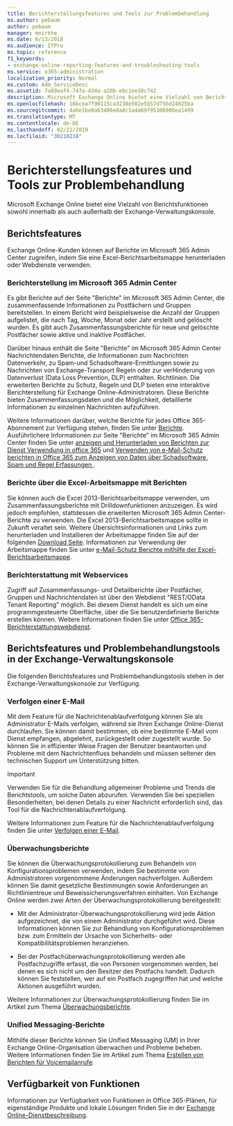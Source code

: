 ```yaml
---
title: Berichterstellungsfeatures und Tools zur Problembehandlung
ms.author: pebaum
author: pebaum
manager: mnirkhe
ms.date: 6/13/2018
ms.audience: ITPro
ms.topic: reference
f1_keywords:
- exchange-online-reporting-features-and-troubleshooting-tools
ms.service: o365-administration
localization_priority: Normal
ms.custom: Adm_ServiceDesc
ms.assetid: 7a89aaf4-747a-434a-a20b-ebc1ee10c742
description: Microsoft Exchange Online bietet eine Vielzahl von Berichtsfunktionen sowohl innerhalb als auch außerhalb der Exchange-Verwaltungskonsole.
ms.openlocfilehash: 16bcea7f90115ca3238e502e5b57d756d24025ba
ms.sourcegitcommit: 4abe1be8a63406e8a8c1a4a69f95386906ea1499
ms.translationtype: MT
ms.contentlocale: de-DE
ms.lasthandoff: 02/22/2019
ms.locfileid: "30210218"
---
```

# <a name="reporting-features-and-troubleshooting-tools"></a>Berichterstellungsfeatures und Tools zur Problembehandlung

Microsoft Exchange Online bietet eine Vielzahl von Berichtsfunktionen sowohl innerhalb als auch außerhalb der Exchange-Verwaltungskonsole.
  
## <a name="reporting-features"></a>Berichtsfeatures

Exchange Online-Kunden können auf Berichte im Microsoft 365 Admin Center zugreifen, indem Sie eine Excel-Berichtsarbeitsmappe herunterladen oder Webdienste verwenden.
  
### <a name="reporting-in-the-microsoft-365-admin-center"></a>Berichterstellung im Microsoft 365 Admin Center

Es gibt Berichte auf der Seite "Berichte" im Microsoft 365 Admin Center, die zusammenfassende Informationen zu Postfächern und Gruppen bereitstellen. In einem Bericht wird beispielsweise die Anzahl der Gruppen aufgelistet, die nach Tag, Woche, Monat oder Jahr erstellt und gelöscht wurden. Es gibt auch Zusammenfassungsberichte für neue und gelöschte Postfächer sowie aktive und inaktive Postfächer. 
  
Darüber hinaus enthält die Seite "Berichte" im Microsoft 365 Admin Center Nachrichtendaten Berichte, die Informationen zum Nachrichten Datenverkehr, zu Spam-und Schadsoftware-Ermittlungen sowie zu Nachrichten von Exchange-Transport Regeln oder zur verHinderung von Datenverlust (Data Loss Prevention, DLP) enthalten. Richtlinien. Die erweiterten Berichte zu Schutz, Regeln und DLP bieten eine interaktive Berichterstellung für Exchange Online-Administratoren. Diese Berichte bieten Zusammenfassungsdaten und die Möglichkeit, detaillierte Informationen zu einzelnen Nachrichten aufzuführen.
  
Weitere Informationen darüber, welche Berichte für jedes Office 365-Abonnement zur Verfügung stehen, finden Sie unter [Berichte](../office-365-platform-service-description/reports.md). Ausführlichere Informationen zur Seite "Berichte" im Microsoft 365 Admin Center finden Sie unter [anzeigen und Herunterladen von Berichten zur Dienst Verwendung in office 365](https://go.microsoft.com/fwlink/p/?LinkId=401187) und [Verwenden von e-Mail-Schutz berichten in Office 365 zum Anzeigen von Daten über Schadsoftware, Spam und Regel Erfassungen ](https://go.microsoft.com/fwlink/p/?LinkID=401102).
  
### <a name="reporting-using-the-excel-reporting-workbook"></a>Berichte über die Excel-Arbeitsmappe mit Berichten

Sie können auch die Excel 2013-Berichtsarbeitsmappe verwenden, um Zusammenfassungsberichte mit Drilldownfunktionen anzuzeigen. Es wird jedoch empfohlen, stattdessen die erweiterten Microsoft 365 Admin Center-Berichte zu verwenden. Die Excel 2013-Berichtsarbeitsmappe sollte in Zukunft veraltet sein. Weitere Übersichtsinformationen und Links zum herunterladen und Installieren der Arbeitsmappe finden Sie auf der folgenden [Download Seite](https://go.microsoft.com/fwlink/p/?LinkId=271776). Informationen zur Verwendung der Arbeitsmappe finden Sie unter [e-Mail-Schutz Berichte mithilfe der Excel-Berichtsarbeitsmappe](https://go.microsoft.com/fwlink/p/?LinkId=285211). 
  
### <a name="reporting-using-web-services"></a>Berichterstattung mit Webservices

Zugriff auf Zusammenfassungs- und Detailberichte über Postfächer, Gruppen und Nachrichtendaten ist über den Webdienst "REST/OData Tenant Reporting" möglich. Bei diesem Dienst handelt es sich um eine programmgesteuerte Oberfläche, über die Sie benutzerdefinierte Berichte erstellen können. Weitere Informationen finden Sie unter [Office 365-Berichterstattungswebdienst](https://go.microsoft.com/fwlink/p/?LinkId=287041).
  
## <a name="reporting-features-and-troubleshooting-tools-in-the-eac"></a>Berichtsfeatures und Problembehandlungstools in der Exchange-Verwaltungskonsole

Die folgenden Berichtsfeatures und Problembehandlungstools stehen in der Exchange-Verwaltungskonsole zur Verfügung.
  
### <a name="trace-an-email-message"></a>Verfolgen einer E-Mail

Mit dem Feature für die Nachrichtenablaufverfolgung können Sie als Administrator E-Mails verfolgen, während sie Ihren Exchange Online-Dienst durchlaufen. Sie können damit bestimmen, ob eine bestimmte E-Mail vom Dienst empfangen, abgelehnt, zurückgestellt oder zugestellt wurde. So können Sie in effizienter Weise Fragen der Benutzer beantworten und Probleme mit dem Nachrichtenfluss behandeln und müssen seltener den technischen Support um Unterstützung bitten.
  
> [!IMPORTANT]
> Verwenden Sie für die Behandlung allgemeiner Probleme und Trends die Berichtstools, um solche Daten abzurufen. Verwenden Sie bei speziellen Besonderheiten, bei denen Details zu einer Nachricht erforderlich sind, das Tool für die Nachrichtenablaufverfolgung. 
  
Weitere Informationen zum Feature für die Nachrichtenablaufverfolgung finden Sie unter [Verfolgen einer E-Mail](https://go.microsoft.com/fwlink/p/?LinkId=271777).
  
### <a name="auditing-reports"></a>Überwachungsberichte

Sie können die Überwachungsprotokollierung zum Behandeln von Konfigurationsproblemen verwenden, indem Sie bestimmte von Administratoren vorgenommene Änderungen nachverfolgen. Außerdem können Sie damit gesetzliche Bestimmungen sowie Anforderungen an Richtlinientreue und Beweissicherungsverfahren einhalten. Von Exchange Online werden zwei Arten der Überwachungsprotokollierung bereitgestellt:
  
- Mit der Administrator-Überwachungsprotokollierung wird jede Aktion aufgezeichnet, die von einem Administrator durchgeführt wird. Diese Informationen können Sie zur Behandlung von Konfigurationsproblemen bzw. zum Ermitteln der Ursache von Sicherheits- oder Kompatibilitätsproblemen heranziehen. 
    
- Bei der Postfachüberwachungsprotokollierung werden alle Postfachzugriffe erfasst, die von Personen vorgenommen werden, bei denen es sich nicht um den Besitzer des Postfachs handelt. Dadurch können Sie feststellen, wer auf ein Postfach zugegriffen hat und welche Aktionen ausgeführt wurden. 
    
Weitere Informationen zur Überwachungsprotokollierung finden Sie im Artikel zum Thema [Überwachungsberichte](https://go.microsoft.com/fwlink/p/?LinkId=271779).
  
### <a name="unified-messaging-reports"></a>Unified Messaging-Berichte

Mithilfe dieser Berichte können Sie Unified Messaging (UM) in Ihrer Exchange Online-Organisation überwachen und Probleme beheben. Weitere Informationen finden Sie im Artikel zum Thema [Erstellen von Berichten für Voicemailanrufe](https://go.microsoft.com/fwlink/p/?LinkId=287042).
  
## <a name="feature-availability"></a>Verfügbarkeit von Funktionen

Informationen zur Verfügbarkeit von Funktionen in Office 365-Plänen, für eigenständige Produkte und lokale Lösungen finden Sie in der [Exchange Online-Dienstbeschreibung](exchange-online-service-description.md).
  

